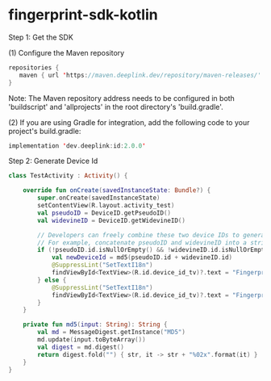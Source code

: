 # fingerprint-sdk-kotlin

Step 1: Get the SDK

(1) Configure the Maven repository
```kotlin   
repositories {
   maven { url 'https://maven.deeplink.dev/repository/maven-releases/' }
}
```

Note: The Maven repository address needs to be configured in both 'buildscript' and 'allprojects' in the root directory's 'build.gradle'.

(2) If you are using Gradle for integration, add the following code to your project's build.gradle:
```kotlin
implementation 'dev.deeplink:id:2.0.0'
```

Step 2: Generate Device Id
```kotlin
class TestActivity : Activity() {

    override fun onCreate(savedInstanceState: Bundle?) {
        super.onCreate(savedInstanceState)
        setContentView(R.layout.activity_test)
        val pseudoID = DeviceID.getPseudoID()
        val widevineID = DeviceID.getWidevineID()

        // Developers can freely combine these two device IDs to generate a new device ID.
        // For example, concatenate pseudoID and widevineID into a string and encrypt it to get a new device ID.
        if (!pseudoID.id.isNullOrEmpty() && !widevineID.id.isNullOrEmpty()) {
            val newDeviceId = md5(pseudoID.id + widevineID.id)
            @SuppressLint("SetTextI18n")
            findViewById<TextView>(R.id.device_id_tv)?.text = "Fingerprint:$newDeviceId"
        } else {
            @SuppressLint("SetTextI18n")
            findViewById<TextView>(R.id.device_id_tv)?.text = "Fingerprint:Unknown"
        }
    }

    private fun md5(input: String): String {
        val md = MessageDigest.getInstance("MD5")
        md.update(input.toByteArray())
        val digest = md.digest()
        return digest.fold("") { str, it -> str + "%02x".format(it) }
    }
}
```